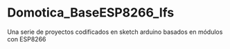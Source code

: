 # Domotica_BaseESP8266_lfs
Una serie de proyectos codificados en sketch arduino basados en módulos con ESP8266

